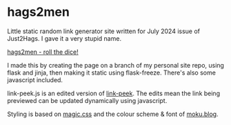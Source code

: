 # hags2men

Little static random link generator site written for July 2024 issue of Just2Hags. I gave it a very stupid name.

[hags2men - roll the dice!](http://hags2men.yay.boo)

I made this by creating the page on a branch of my personal site repo, using flask and jinja, then making it static using flask-freeze. There's also
some javascript included.

link-peek.js is an edited version of [link-peek](https://darn.es/link-peek-web-component/). The edits mean the link being previewed can be updated dynamically
using javascript.

Styling is based on [magic.css](https://css.winterveil.net/) and the colour scheme & font of [moku.blog](https://moku.blog/).
